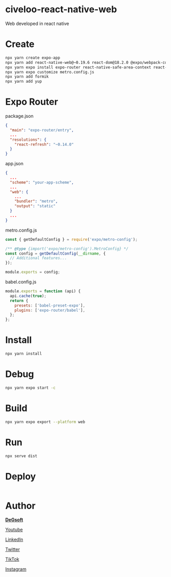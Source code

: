 # civeloo-react-native-web
Web developed in react native

# Create
```bash
npx yarn create expo-app
npx yarn add react-native-web@~0.19.6 react-dom@18.2.0 @expo/webpack-config
npx yarn expo install expo-router react-native-safe-area-context react-native-screens expo-linking expo-constants expo-status-bar react-native-gesture-handler
npx yarn expo customize metro.config.js
npx yarn add formik
npx yarn add yup
```

# Expo Router

package.json
```json
{
  "main": "expo-router/entry",
  ...
  "resolutions": {
    "react-refresh": "~0.14.0"
  }
}
```

app.json
```json
{
  ...
  "scheme": "your-app-scheme",
  ...
  "web": {
    ...
    "bundler": "metro",
    "output": "static"
  }
  ...
}
```

metro.config.js
```javascript
const { getDefaultConfig } = require('expo/metro-config');

/** @type {import('expo/metro-config').MetroConfig} */
const config = getDefaultConfig(__dirname, {
  // Additional features...
});

module.exports = config;
```

babel.config.js
```javascript
module.exports = function (api) {
  api.cache(true);
  return {
    presets: ['babel-preset-expo'],
    plugins: ['expo-router/babel'],
  };
};
```

# Install
```bash
npx yarn install
```
# Debug
```bash
npx yarn expo start -c
```
# Build
```bash
npx yarn expo export --platform web
```
# Run
```bash
npx serve dist
```
# Deploy
```bash

```
#
# Author 

[**DeGsoft**](https://github.com/DeGsoft)

[Youtube](https://www.youtube.com/@degsoft)

[LinkedIn](https://www.linkedin.com/in/diegoezequielguillen)

[Twitter](https://twitter.com/DeGsoft)

[TikTok](https://www.tiktok.com/@degsoft)

[Instagram](https://www.instagram.com/degsoft)